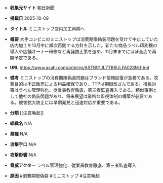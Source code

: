 - **収集元サイト**
朝日新聞

- **掲載日**
2025-10-09

- **タイトル**
ミニストップ店内加工再開へ

- **概要**
大手コンビニのミニストップは消費期限偽装問題を受けて中止していた店内加工を10月中に順次再開する方針を示した。新たな商品ラベル印刷機の導入や店舗オーナー研修など再発防止策を進め、11月末までにほぼ全店で再開予定である。

- **URL**
https://www.asahi.com/articles/ASTB91JL7TB9ULFA028M.html

- **備考**
ミニストップの消費期限偽装問題はブランド信頼回復が急務である。攻撃目的は不正販売による利益確保であり、TTPは期限改ざんである。推奨対策はラベル管理強化、従業員教育徹底、第三者監査導入である。類似事例として他社の偽装問題があり、将来展望は厳格な監視体制の構築が必要である。被害拡大防止には早期発見と迅速対応が重要である。

- **分類**
[[注意喚起]]

- **組織名**
N/A

- **業種**
N/A

- **攻撃手口**
N/A

- **攻撃影響**
N/A

- **脅威アクター**
ラベル管理強化、従業員教育徹底、第三者監査導入

- **原因**
#消費期限偽装 #ミニストップ #注意喚起
